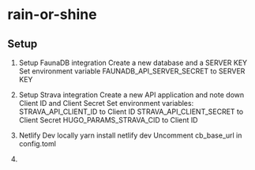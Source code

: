 # rain-or-shine

## Setup

1. Setup FaunaDB integration
  Create a new database and a SERVER KEY
  Set environment variable FAUNADB_API_SERVER_SECRET to SERVER KEY

2. Setup Strava integration
  Create a new API application and note down Client ID and Client Secret
  Set environment variables:
    STRAVA_API_CLIENT_ID to Client ID
    STRAVA_API_CLIENT_SECRET to Client Secret
    HUGO_PARAMS_STRAVA_CID to Client ID


3. Netlify Dev locally
  yarn install
  netlify dev
  Uncomment cb_base_url in config.toml

4. 
